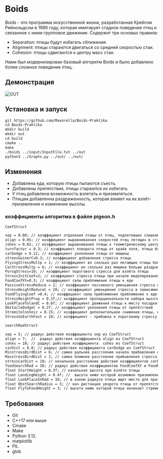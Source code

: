# Boids
Boids - это программа искусственной жизни, разработанная Крейгом Рейнольдсом в 1986 году, которая имитирует стадное поведение птиц и связанное с ними групповое движение.
Содержит три основых правила:
- Separation: птицы будут избегать сближения.
- Alignment: птицы стараются двигаться со средней скоростью стаи.
- Cohesion: птицы сдвигаются к центру масс стаи.

Нами был модернизирован базовый алгоритм Boids и было добавлено более сложное поведение птиц.
## Демонстрация

![OUT](https://github.com/Maxorella/Boids-Praktika/assets/90093089/9c025d3d-faa4-422e-9eb8-2995be086a71)

## Установка и запуск
```html
git https://github.com/Maxorella/Boids-Praktika
cd Boids-Praktika
mkdir build
mkdir out
cd build
cmake ..
make
./boids ../input/InputFile.txt ../out
python3 ../Graphs.py ../out/ ../out/
```
## Изменения
- Добавлена еда, которую птицы пытаются съесть.
- Добавлены препятствия, птицы стараются их избегать.
- У птиц добавлена возможность взлетать и приземляться.
- Птицам добавленна раздраженность, которая влияет на их взлёт-приземление и изменение высоты.
### коэффициенты алгоритма в файле pigeon.h
```html
CoefStruct

sep = 0.08; // коэффициент отдаления птицы от птиц, подлетевших слишком близко друг к другу
align = 0.05; // коэффициент выравниванния скоростей птиц летящих в стае (стремятся лететь с одной скоростью в 1 направлении)
cohes = 0.02; // коэффициент выравнивания птицы к геометрическому центру стаи
turnfactor = 0.3; // коэффициент поворота птицы от краёв поля, птица будет разворачиваться и стремиться обратно в поле
carDodge = 0.12; // коэффициент уклонения птицы от машины
streesGainerC=0.3; // коэффициент добавления стресса птицы
FlyingStressMultp = 1; // коэффициент во сколько раз летающие птицы больше раздражают
CarStressMultp = 6; // коэффициент во сколько раз машина больше раздражает птиц
PorogStress=10; // коэффициент порогового стресса для взлёта птицы
StressInitCoef=2; // коэффициент стресса птицы при начале моделирования(стресс птицы будет StressInitCoef*height, где height - начальная высота птицы)
FoodCoefXY=0.3; // коэффициент силы приближения птицы к еде
PassiveStressReduce = 2; // коэффициент пассивного уменьшения стресса птицы
StressHeightReduceC = 20; // коэффициент уменьшения стресса в зависимости от высоты полёта птицы (выше летит - быстрее успокаивается => начинает снижаться)
FoodFlyingCoef =0.4; // коэффициент силы приближения приближение к еде в полёте
StressHeightProp = 0.3f;// коэффициент пропорциональности набора высоты птицы от изменения стресса(стресс уменьшается -> птица снижается, увеличивается -> набирает высоту)
LookPlaceTolandC = 0.6f; // коэффициент движения птицы к месту посадки(от геометрического центра сидящих птиц в радиусе LookPlaceInRad
ObstacleDodgeC = 0.2f; // коэффициент уклонения птицы от препятствий
StremitelnoSniz = 0.15; // коэффициент дополнительное снижения птицы, если стресс птицы ниже PorogStress+StressGoEarthFast
StressGoEarthFast = 10; // коэффициент - прибавка к пороговому стрессу, чтобы начать быстрое снижение

searchRadStruct

sep = 5; // радиус действия коэффициента sep из CoefStruct
align = 7;  //  радиус действия коэффициента align из CoefStruct
cohes = 10; // радиус действия коэффициента  cohes из CoefStruct
carDist = 8.0; // радиус действия коэффициента carDodge из CoefStruct
MinstressBirdDist = 6; // самое дальнее расстояние начала прибавления стресса от других птиц (прибавление стресса прямопропорционально расстоянию между птицами, на расстоянии MaxstressBirdDist и ближе прибавление стресса больше
MaxstressBirdDist = 1; // самое ближнее расстояние прибавления стресса
stressCarDist = 10; // начальное расстояние действия коэффициентов carDodge и CarStressMultp
foodSearchRad = 30; // радиус действия коэффициентов FoodCoefXY и FoodFlyingCoef
float StartHeight = 0.3f; // начальная высота при взлёте птицы
float LandingHeight = 0.4f; //  высота ниже которой возможно приземление
float LookPlaceInRad = 10; // в каком радиусе птица ищет место для приземления
float ObstSearchRadius = 3; // нач дистанция уворота птицы от препятствий
float FlyToFoodHeight = 3; // высота ниже которой птица начинает стремится к еде
```
## Требования
- Git
- C++17 или выше
- Cmake
- Make
- Python 3.12.
- matplotlib
- PIL
- glob

